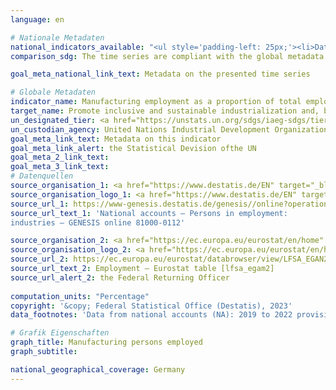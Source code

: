 ```yaml
---
language: en    

# Nationale Metadaten    
national_indicators_available: "<ul style='padding-left: 25px;'><li>Data from NA from Federal Statistical Office</li> <li> Data from LFS from Federal Statistical Office</li></ul>"    
comparison_sdg: The time series are compliant with the global metadata.    

goal_meta_national_link_text: Metadata on the presented time series    

# Globale Metadaten    
indicator_name: Manufacturing employment as a proportion of total employment    
target_name: Promote inclusive and sustainable industrialization and, by 2030, significantly raise industry's share of employment and gross domestic product, in line with national circumstances, and double its share in least developed countries    
un_designated_tier: <a href="https://unstats.un.org/sdgs/iaeg-sdgs/tier-classification/" title="Click here for more information on the UN tier classification."  target="_blank" onclick="return confirm_alert(this);">Tier I</a>    
un_custodian_agency: United Nations Industrial Development Organization (UNIDO)    
goal_meta_link_text: Metadata on this indicator    
goal_meta_link_alert: the Statistical Devision ofthe UN    
goal_meta_2_link_text:     
goal_meta_3_link_text:         
# Datenquellen
source_organisation_1: <a href="https://www.destatis.de/EN" target="_blank"> Federal Statistical Office (Destatis) </a>
source_organisation_logo_1: <a href="https://www.destatis.de/EN" target="_blank"><img src="https://g205sdgs.github.io/sdg-indicators/public/OrgImgEn/destatis.png" alt="Logo destatis" style="height:60px; width:148px"/></a>
source_url_1: https://www-genesis.destatis.de/genesis//online?operation=table&code=81000-0112&bypass=true&language=en
source_url_text_1: 'National accounts – Persons in employment:
industries – GENESIS online 81000-0112'

source_organisation_2: <a href="https://ec.europa.eu/eurostat/en/home" target="_blank" onclick="return confirm_alert('the Federal Returning Officer');"> Statistical office of the European Union (Eurostat) </a>
source_organisation_logo_2: <a href="https://ec.europa.eu/eurostat/en/home" target="_blank" onclick="return confirm_alert('the Federal Returning Officer');"><img src="https://g205sdgs.github.io/sdg-indicators/public/OrgImgEn/eurostat.png" alt="Logo eurostat" style="height:60px; width:148px"/></a>
source_url_2: https://ec.europa.eu/eurostat/databrowser/view/LFSA_EGAN2__custom_5252224/default/table?lang=en
source_url_text_2: Employment – Eurostat table [lfsa_egam2]
source_url_alert_2: the Federal Returning Officer
    
computation_units: "Percentage"    
copyright: '&copy; Federal Statistical Office (Destatis), 2023'    
data_footnotes: 'Data from national accounts (NA): 2019 to 2022 provisional data.<br>• Data from labor force survey (LFS): The results from 2020 onwards are only comparable with previous years to a limited extent. For more information see "3. Data description" in the national metadata.'    

# Grafik Eigenschaften    
graph_title: Manufacturing persons employed
graph_subtitle:     

national_geographical_coverage: Germany    
---
```


<span></span>